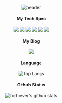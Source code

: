 <div align="center">

![header](https://capsule-render.vercel.app/api?type=waving&color=#a367dc&height=250&section=header&text=Aron&fontColor=ffffff&fontSize=70&animation=fadeIn&fontAlignY=55)


<h4>My Tech Spec</h4>

<img src="https://img.shields.io/badge/Javascript-F7DF1E?style=for-the-badge&logo=Javascript&logoColor=white"/> <img src="https://img.shields.io/badge/Typescript-007ACC?style=for-the-badge&logo=Typescript&logoColor=white"/> <img src="https://img.shields.io/badge/React-61DAFB?style=for-the-badge&logo=React&logoColor=white"/> <img src="https://img.shields.io/badge/HTML-E34F26?style=for-the-badge&logo=HTML5&logoColor=white"/> <img src="https://img.shields.io/badge/CSS-1572B6?style=for-the-badge&logo=css3&logoColor=white"/> <img src="https://img.shields.io/badge/Node.js-339933?style=for-the-badge&logo=Node.js&logoColor=white"/>

<h4>My Blog</h4>
<a href="https://velog.io/@forhrever"><img src="https://img.shields.io/badge/Velog-20C997?style=for-the-badge&logo=Velog&logoColor=white"/></a>

<h4>Language</h4>
  
![Top Langs](https://github-readme-stats.vercel.app/api/top-langs/?username=forhrever&theme=radical&hide=jupyter%20notebook)

<h4>Github Status</h4>

![forhrever's github stats](https://github-readme-stats.vercel.app/api?username=forhrever&show_icons=true)

</div>
